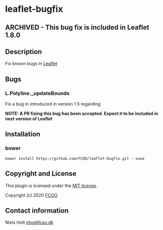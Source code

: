 # leaflet-bugfix


## ARCHIVED - This bug fix is included in Leaflet 1.8.0

## Description
Fix known bugs in [Leaflet](https://leafletjs.com/)

## Bugs

### L.Polyline._updateBounds 
Fix a bug in introduced in version 1.5 regarding

**NOTE: A PR fixing this bug has been accepted. Expect it to be included in next version of Leaflet**
 

## Installation
### bower
`bower install https://github.com/FCOO/leaflet-bugfix.git --save`

## Copyright and License
This plugin is licensed under the [MIT license](https://github.com/FCOO/leaflet-bugfix/LICENSE).

Copyright (c) 2020 [FCOO](https://github.com/FCOO)

## Contact information

Niels Holt nho@fcoo.dk
